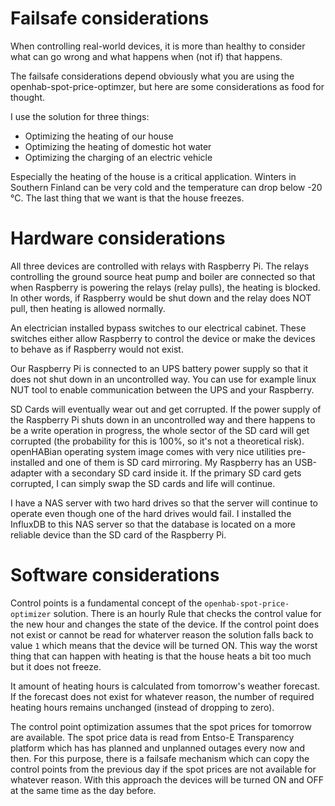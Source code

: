 # Failsafe considerations
When controlling real-world devices, it is more than healthy to consider what can go wrong and what happens when (not if) that happens.

The failsafe considerations depend obviously what you are using the openhab-spot-price-optimzer, but here are some considerations as food for thought.

I use the solution for three things:
- Optimizing the heating of our house
- Optimizing the heating of domestic hot water
- Optimizing the charging of an electric vehicle

Especially the heating of the house is a critical application. Winters in Southern Finland can be very cold and the temperature can drop below -20 °C. The last thing that we want is that the house freezes.

# Hardware considerations
All three devices are controlled with relays with Raspberry Pi. The relays controlling the ground source heat pump and boiler are connected so that when Raspberry is powering the relays (relay pulls), the heating is blocked. In other words, if Raspberry would be shut down and the relay does NOT pull, then heating is allowed normally.

An electrician installed bypass switches to our electrical cabinet. These switches either allow Raspberry to control the device or make the devices to behave as if Raspberry would not exist.

Our Raspberry Pi is connected to an UPS battery power supply so that it does not shut down in an uncontrolled way. You can use for example linux NUT tool to enable communication between the UPS and your Raspberry.

SD Cards will eventually wear out and get corrupted. If the power supply of the Raspberry Pi shuts down in an uncontrolled way and there happens to be a write operation in progress, the whole sector of the SD card will get corrupted (the probability for this is 100%, so it's not a theoretical risk). openHABian operating system image comes with very nice utilities pre-installed and one of them is SD card mirroring. My Raspberry has an USB-adapter with a secondary SD card inside it. If the primary SD card gets corrupted, I can simply swap the SD cards and life will continue.

I have a NAS server with two hard drives so that the server will continue to operate even though one of the hard drives would fail. I installed the InfluxDB to this NAS server so that the database is located on a more reliable device than the SD card of the Raspberry Pi.

# Software considerations

Control points is a fundamental concept of the `openhab-spot-price-optimizer` solution. There is an hourly Rule that checks the control value for the new hour and changes the state of the device. If the control point does not exist or cannot be read for whaterver reason the solution falls back to value `1` which means that the device will be turned ON. This way the worst thing that can happen with heating is that the house heats a bit too much but it does not freeze.

It amount of heating hours is calculated from tomorrow's weather forecast. If the forecast does not exist for whatever reason, the number of required heating hours remains unchanged (instead of dropping to zero).

The control point optimization assumes that the spot prices for tomorrow are available. The spot price data is read from Entso-E Transparency platform which has has planned and unplanned outages every now and then. For this purpose, there is a failsafe mechanism which can copy the control points from the previous day if the spot prices are not available for whatever reason. With this approach the devices will be turned ON and OFF at the same time as the day before.
